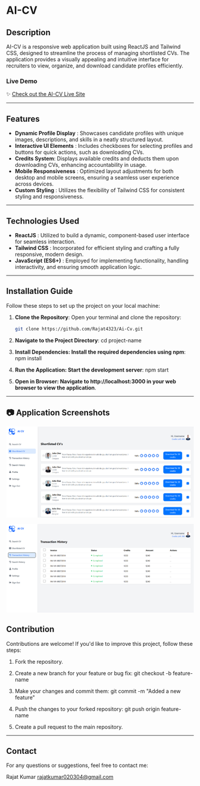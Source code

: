 # AI-CV

## Description
AI-CV is a responsive web application built using ReactJS and Tailwind CSS, designed to streamline the process of managing shortlisted CVs. The application provides a visually appealing and intuitive interface for recruiters to view, organize, and download candidate profiles efficiently.


### Live Demo
✨ [Check out the AI-CV Live Site](https://ai-cv-rajat4323s-projects.vercel.app/)

---

## Features

- **Dynamic Profile Display** : Showcases candidate profiles with unique images, descriptions, and skills in a neatly structured layout.
- **Interactive UI Elements** : Includes checkboxes for selecting profiles and buttons for quick actions, such as downloading CVs.
- **Credits System**: Displays available credits and deducts them upon downloading CVs, enhancing accountability in usage.
- **Mobile Responsiveness** : Optimized layout adjustments for both desktop and mobile screens, ensuring a seamless user experience across devices.
- **Custom Styling** : Utilizes the flexibility of Tailwind CSS for consistent styling and responsiveness.

---

## Technologies Used

- **ReactJS** : Utilized to build a dynamic, component-based user interface for seamless interaction.
- **Tailwind CSS** : Incorporated for efficient styling and crafting a fully responsive, modern design.
- **JavaScript (ES6+)** : Employed for implementing functionality, handling interactivity, and ensuring smooth application logic.

---

## Installation Guide

Follow these steps to set up the project on your local machine:

1. **Clone the Repository**:
   Open your terminal and clone the repository:

   ```bash
   git clone https://github.com/Rajat4323/Ai-Cv.git

   ```

2. **Navigate to the Project Directory**:
   cd project-name

3. **Install Dependencies: Install the required dependencies using npm**:
   npm install

4. **Run the Application: Start the development server**:
   npm start

5. **Open in Browser: Navigate to http://localhost:3000 in your web browser to view the application**.

---

## 📷 Application Screenshots

![Shortlisted CV's](public/ss1.png)

![Transaction History](public/ss2.png)

## Contribution

Contributions are welcome! If you'd like to improve this project, follow these steps:

1. Fork the repository.

2. Create a new branch for your feature or bug fix:
   git checkout -b feature-name

3. Make your changes and commit them:
   git commit -m "Added a new feature"

4. Push the changes to your forked repository:
   git push origin feature-name

5. Create a pull request to the main repository.

---

## Contact

For any questions or suggestions, feel free to contact me:

Rajat Kumar
rajatkumar020304@gmail.com